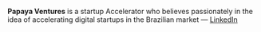 **Papaya Ventures** is a startup Accelerator who believes passionately in the idea of accelerating digital startups in the Brazilian market &mdash; [LinkedIn](https://www.linkedin.com/company/papaya-ventures)